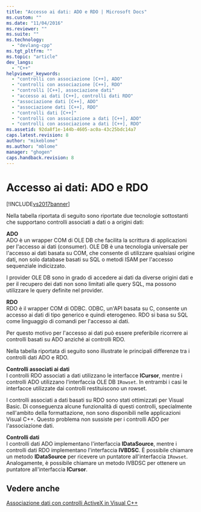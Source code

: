 ```yaml
---
title: "Accesso ai dati: ADO e RDO | Microsoft Docs"
ms.custom: ""
ms.date: "11/04/2016"
ms.reviewer: ""
ms.suite: ""
ms.technology: 
  - "devlang-cpp"
ms.tgt_pltfrm: ""
ms.topic: "article"
dev_langs: 
  - "C++"
helpviewer_keywords: 
  - "controlli con associazione [C++], ADO"
  - "controlli con associazione [C++], RDO"
  - "controlli [C++], associazione dati"
  - "accesso ai dati [C++], controlli dati RDO"
  - "associazione dati [C++], ADO"
  - "associazione dati [C++], RDO"
  - "controlli dati [C++]"
  - "controlli con associazione a dati [C++], ADO"
  - "controlli con associazione a dati [C++], RDO"
ms.assetid: 92da8f1e-144b-4605-ac0a-43c25bdc14a7
caps.latest.revision: 8
author: "mikeblome"
ms.author: "mblome"
manager: "ghogen"
caps.handback.revision: 8
---
```

# Accesso ai dati: ADO e RDO
[!INCLUDE[vs2017banner](../../assembler/inline/includes/vs2017banner.md)]

Nella tabella riportata di seguito sono riportate due tecnologie sottostanti che supportano controlli associati a dati o a origini dati:  
  
 **ADO**  
 ADO è un wrapper COM di OLE DB che facilita la scrittura di applicazioni per l'accesso ai dati \(consumer\).  OLE DB è una tecnologia universale per l'accesso ai dati basata su COM, che consente di utilizzare qualsiasi origine dati, non solo database basati su SQL o metodi ISAM per l'accesso sequenziale indicizzato.  
  
 I provider OLE DB sono in grado di accedere ai dati da diverse origini dati e per il recupero dei dati non sono limitati alle query SQL, ma possono utilizzare le query definite nel provider.  
  
 **RDO**  
 RDO è il wrapper COM di ODBC.  ODBC, un'API basata su C, consente un accesso ai dati di tipo generico e quindi eterogeneo.  RDO si basa su SQL come linguaggio di comandi per l'accesso ai dati.  
  
 Per questo motivo per l'accesso ai dati può essere preferibile ricorrere ai controlli basati su ADO anziché ai controlli RDO.  
  
 Nella tabella riportata di seguito sono illustrate le principali differenze tra i controlli dati ADO e RDO.  
  
 **Controlli associati ai dati**  
 I controlli RDO associati a dati utilizzano le interfacce **ICursor**, mentre i controlli ADO utilizzano l'interfaccia OLE DB `IRowset`.  In entrambi i casi le interfacce utilizzate dai controlli restituiscono un rowset.  
  
 I controlli associati a dati basati su RDO sono stati ottimizzati per Visual Basic.  Di conseguenza alcune funzionalità di questi controlli, specialmente nell'ambito della formattazione, non sono disponibili nelle applicazioni Visual C\+\+.  Questo problema non sussiste per i controlli ADO per l'associazione dati.  
  
 **Controlli dati**  
 I controlli dati ADO implementano l'interfaccia **IDataSource**, mentre i controlli dati RDO implementano l'interfaccia **IVBDSC**.  È possibile chiamare un metodo **IDataSource** per ricevere un puntatore all'interfaccia `IRowset`.  Analogamente, è possibile chiamare un metodo IVBDSC per ottenere un puntatore all'interfaccia **ICursor**.  
  
## Vedere anche  
 [Associazione dati con controlli ActiveX in Visual C\+\+](../../data/ado-rdo/databinding-with-activex-controls-in-visual-cpp.md)